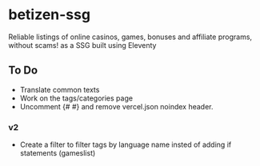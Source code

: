 # betizen-ssg

Reliable listings of online casinos, games, bonuses and affiliate programs, without scams! as a SSG built using Eleventy

## To Do

-   Translate common texts
-   Work on the tags/categories page
-   Uncomment {# <meta name="robots" content="index,follow" /> #} and remove vercel.json noindex header.

### v2

-   Create a filter to filter tags by language name insted of adding if statements (gameslist)
